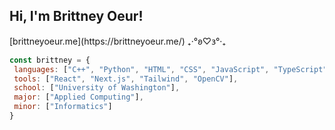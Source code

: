<h2>Hi, I'm Brittney Oeur!</h2> 
[brittneyoeur.me](https://brittneyoeur.me/) ₊‧°𐐪♡𐑂°‧₊



```javascript
const brittney = {
 languages: ["C++", "Python", "HTML", "CSS", "JavaScript", "TypeScript"],
 tools: ["React", "Next.js", "Tailwind", "OpenCV"],
 school: ["University of Washington"],
 major: ["Applied Computing"],
 minor: ["Informatics"]
}
```
